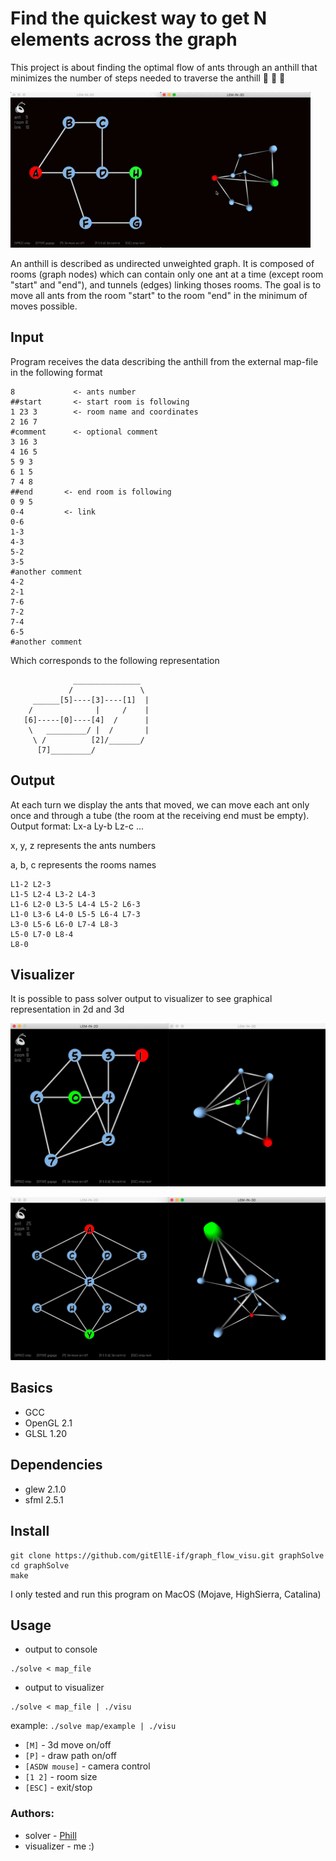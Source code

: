# Find the quickest way to get N elements across the graph

This project is about finding the optimal flow of ants through an anthill that minimizes the number of steps needed to traverse the anthill      🐜 🐜 🐜

![screenshot](screenshot/lem1.gif)

An anthill is described as undirected unweighted graph. It is composed of rooms (graph nodes) which can contain only one ant at a time (except room "start" and "end"), and tunnels (edges) linking thoses rooms. The goal is to move all ants from the room "start" to the room "end" in the minimum of moves possible.

## Input 

Program receives the data describing the anthill from the external map-file in the following format
```
8             <- ants number
##start       <- start room is following
1 23 3        <- room name and coordinates
2 16 7
#comment      <- optional comment
3 16 3
4 16 5
5 9 3
6 1 5
7 4 8
##end       <- end room is following
0 9 5
0-4         <- link
0-6
1-3
4-3
5-2
3-5
#another comment
4-2
2-1
7-6
7-2
7-4
6-5
#another comment
```

Which corresponds to the following representation
```
              _______________
             /               \ 
     ______[5]----[3]----[1]  | 
    /              |     /    | 
   [6]-----[0]----[4]  /      | 
    \   _________/ |  /       |
     \ /          [2]/_______/ 
      [7]_________/
```

## Output

At each turn we display the ants that moved, we can move each ant only once and through a tube (the room at the receiving end must be empty).
Output format: Lx-a Ly-b Lz-c ...

x, y, z represents the ants numbers

a, b, c represents the rooms names
```
L1-2 L2-3
L1-5 L2-4 L3-2 L4-3
L1-6 L2-0 L3-5 L4-4 L5-2 L6-3
L1-0 L3-6 L4-0 L5-5 L6-4 L7-3
L3-0 L5-6 L6-0 L7-4 L8-3
L5-0 L7-0 L8-4
L8-0
```

## Visualizer

It is possible to pass solver output to visualizer to see graphical representation in 2d and 3d

![screenshot](screenshot/lem1.png)


![screenshot](screenshot/lem2.png)

## Basics

- GCC
- OpenGL 2.1
- GLSL 1.20

## Dependencies

- glew 2.1.0
- sfml 2.5.1

## Install
```
git clone https://github.com/gitEllE-if/graph_flow_visu.git graphSolve
cd graphSolve
make
```
I only tested and run this program on MacOS (Mojave, HighSierra, Catalina)

## Usage

- output to console
```
./solve < map_file
```
- output to visualizer
```
./solve < map_file | ./visu
```
example: `./solve map/example | ./visu`

- `[M]` - 3d move on/off
- `[P]` - draw path on/off
- `[ASDW mouse]` - camera control
- `[1 2]` - room size
- `[ESC]` - exit/stop

### Authors: 

- solver - [Phill](https://github.com/PhilippNox)
- visualizer - me :)
